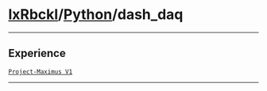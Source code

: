 # [lxRbckl](https://github.com/lxRbckl/lxRbckl/tree/main)/[Python](https://github.com/lxRbckl/lxRbckl/tree/main/Python)/dash_daq

---

## Experience
[`Project-Maximus V1`](https://github.com/lxRbckl/Project-Maximus/blob/V1/README.md)

---
